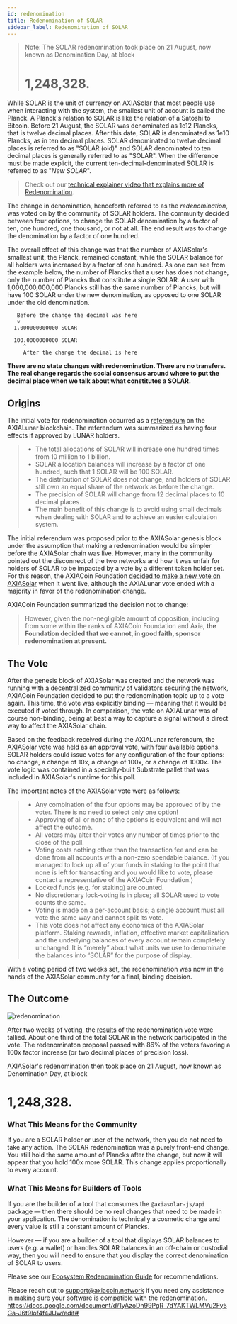 ```yaml
---
id: redenomination
title: Redenomination of SOLAR
sidebar_label: Redenomination of SOLAR
---
```


> Note: The SOLAR redenomination took place on 21 August, now known as Denomination Day, at block
>
> # 1,248,328.

While [SOLAR](learn-dot) is the unit of currency on AXIASolar that most people use when interacting with the system, the smallest unit of account is called the Planck. A Planck's relation to SOLAR is like the relation of a Satoshi to Bitcoin. Before 21 August, the SOLAR was denominated as 1e12 Plancks, that is twelve decimal places. After this date, SOLAR is denominated as 1e10 Plancks, as in ten decimal places. SOLAR denominated to twelve decimal places is referred to as "SOLAR (old)" and SOLAR denominated to ten decimal places is generally referred to as "SOLAR". When the difference must be made explicit, the current ten-decimal-denominated SOLAR is referred to as "_New SOLAR_".

> Check out our [technical explainer video that explains more of Redenomination](https://www.youtube.com/watch?v=xXIcnBV4uUE&list=PLOyWqupZ-WGuAuS00rK-pebTMAOxW41W8&index=22&ab_channel=AXIASolar).

The change in denomination, henceforth referred to as the _redenomination_, was voted on by the community of SOLAR holders. The community decided between four options, to change the SOLAR denomination by a factor of ten, one hundred, one thousand, or not at all. The end result was to change the denomination by a factor of one hundred.

The overall effect of this change was that the number of AXIASolar's smallest unit, the Planck, remained constant, while the SOLAR balance for all holders was increased by a factor of one hundred. As one can see from the example below, the number of Plancks that a user has does not change, only the number of Plancks that constitute a single SOLAR. A user with 1,000,000,000,000 Plancks still has the same number of Plancks, but will have 100 SOLAR under the new denomination, as opposed to one SOLAR under the old denomination.

```
   Before the change the decimal was here
   v
  1.000000000000 SOLAR

  100.0000000000 SOLAR
     ^
     After the change the decimal is here
```

**There are no state changes with redenomination. There are no transfers. The real change regards the social consensus around where to put the decimal place when we talk about what constitutes a SOLAR.**

## Origins

The initial vote for redenomination occurred as a [referendum][referendum 52] on the AXIALunar blockchain. The referendum was summarized as having four effects if approved by LUNAR holders.

> - The total allocations of SOLAR will increase one hundred times from 10 million to 1 billion.
> - SOLAR allocation balances will increase by a factor of one hundred, such that 1 SOLAR will be 100 SOLAR.
> - The distribution of SOLAR does not change, and holders of SOLAR still own an equal share of the network as before the change.
> - The precision of SOLAR will change from 12 decimal places to 10 decimal places.
> - The main benefit of this change is to avoid using small decimals when dealing with SOLAR and to achieve an easier calculation system.

The initial referendum was proposed prior to the AXIASolar genesis block under the assumption that making a redenomination would be simpler before the AXIASolar chain was live. However, many in the community pointed out the disconnect of the two networks and how it was unfair for holders of SOLAR to be impacted by a vote by a different token holder set. For this reason, the AXIACoin Foundation [decided to make a new vote on AXIASolar][blog 1] when it went live, although the AXIALunar vote ended with a majority in favor of the redenomination change.

AXIACoin Foundation summarized the decision not to change:

> However, given the non-negligible amount of opposition, including from some within the ranks of AXIACoin Foundation and Axia, **the Foundation decided that we cannot, in good faith, sponsor redenomination at present.**

## The Vote

After the genesis block of AXIASolar was created and the network was running with a decentralized community of validators securing the network, AXIACoin Foundation decided to put the redenomination topic up to a vote again. This time, the vote was explicitly binding &mdash; meaning that it would be executed if voted through. In comparison, the vote on AXIALunar was of course non-binding, being at best a way to capture a signal without a direct way to affect the AXIASolar chain.

Based on the feedback received during the AXIALunar referendum, the [AXIASolar vote][blog 2] was held as an approval vote, with four available options. SOLAR holders could issue votes for any configuration of the four options: no change, a change of 10x, a change of 100x, or a change of 1000x. The vote logic was contained in a specially-built Substrate pallet that was included in AXIASolar's runtime for this poll.

The important notes of the AXIASolar vote were as follows:

> - Any combination of the four options may be approved of by the voter. There is no need to select only one option!
> - Approving of all or none of the options is equivalent and will not affect the outcome.
> - All voters may alter their votes any number of times prior to the close of the poll.
> - Voting costs nothing other than the transaction fee and can be done from all accounts with a non-zero spendable balance. (If you managed to lock up all of your funds in staking to the point that none is left for transacting and you would like to vote, please contact a representative of the AXIACoin Foundation.)
> - Locked funds (e.g. for staking) are counted.
> - No discretionary lock-voting is in place; all SOLAR used to vote counts the same.
> - Voting is made on a per-account basis; a single account must all vote the same way and cannot split its vote.
> - This vote does not affect any economics of the AXIASolar platform. Staking rewards, inflation, effective market capitalization and the underlying balances of every account remain completely unchanged. It is “merely” about what units we use to denominate the balances into “SOLAR” for the purpose of display.

With a voting period of two weeks set, the redenomination was now in the hands of the AXIASolar community for a final, binding decision.

## The Outcome

![redenomination](assets/redenomination.png)

After two weeks of voting, the [results][blog 3] of the redenomination vote were tallied. About one third of the total SOLAR in the network participated in the vote. The redenominaton proposal passed with 86% of the voters favoring a 100x factor increase (or two decimal places of precision loss).

AXIASolar's redenomination then took place on 21 August, now known as Denomination Day, at block

# 1,248,328.

### What This Means for the Community

If you are a SOLAR holder or user of the network, then you do not need to take any action. The SOLAR redenomination was a purely front-end change. You still hold the same amount of Plancks after the change, but now it will appear that you hold 100x more SOLAR. This change applies proportionally to every account.

### What This Means for Builders of Tools

If you are the builder of a tool that consumes the `@axiasolar-js/api` package &mdash; then there should be no real changes that need to be made in your application. The denomination is technically a cosmetic change and every value is still a constant amount of Plancks.

However &mdash; if you are a builder of a tool that displays SOLAR balances to users (e.g. a wallet) or handles SOLAR balances in an off-chain or custodial way, then you will need to ensure that you display the correct denomination of SOLAR to users.

Please see our [Ecosystem Redenomination Guide]() for recommendations.

Please reach out to [support@axiacoin.network](mailto:support@axiacoin.network) if you need any assistance in making sure your software is compatible with the redenomination.
https://docs.google.com/document/d/1yAzoDh99PgR_7dYAKTWLMVu2Fy5Ga-J6t9lof4f4JUw/edit#

[referendum 52]: https://axialunar.axiassembly.io/referendum/52
[blog 1]: https://axiacoin.network/results-of-dot-redenomination-referendum/
[blog 2]: https://axiacoin.network/the-first-axiasolar-vote/
[blog 3]: https://axiacoin.network/the-results-are-in/
